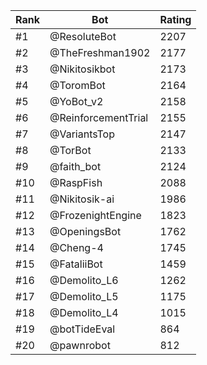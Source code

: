 Rank|Bot|Rating
---|---|---
#1|@ResoluteBot|2207
#2|@TheFreshman1902|2177
#3|@Nikitosikbot|2173
#4|@ToromBot|2164
#5|@YoBot_v2|2158
#6|@ReinforcementTrial|2155
#7|@VariantsTop|2147
#8|@TorBot|2133
#9|@faith_bot|2124
#10|@RaspFish|2088
#11|@Nikitosik-ai|1986
#12|@FrozenightEngine|1823
#13|@OpeningsBot|1762
#14|@Cheng-4|1745
#15|@FataliiBot|1459
#16|@Demolito_L6|1262
#17|@Demolito_L5|1175
#18|@Demolito_L4|1015
#19|@botTideEval|864
#20|@pawnrobot|812
